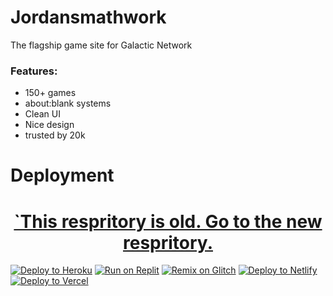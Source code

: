 # Jordansmathwork
The flagship game site for Galactic Network
### Features:
- 150+ games
- about:blank systems
- Clean UI
- Nice design
- trusted by 20k
# Deployment
<h1 align="center"><a align="center" href="//github.com/galacticnetwork/jordansmathwork-v4">`This respritory is old. Go to the new respritory.</a></h1>
<a target="_blank" href="https://heroku.com/deploy/?template=https://github.com/GalacticNetwork/jordansmathwork-v3"><img alt="Deploy to Heroku" src="https://binbashbanana.github.io/deploy-buttons/buttons/remade/heroku.svg"></a>
<a target="_blank" href="https://replit.com/github/GalacticNetwork/jordansmathwork-v3"><img alt="Run on Replit" src="https://binbashbanana.github.io/deploy-buttons/buttons/remade/replit.svg"></a>
<a target="_blank" href="https://glitch.com/edit/#!/import/git?url=https://github.com/GalacticNetwork/jordansmathwork-v3"><img alt="Remix on Glitch" src="https://binbashbanana.github.io/deploy-buttons/buttons/remade/glitch.svg"></a>
<a target="_blank" href="https://app.netlify.com/start/deploy?repository=https://github.com/GalacticNetwork/jordansmathwork-v3"><img alt="Deploy to Netlify" src="https://binbashbanana.github.io/deploy-buttons/buttons/remade/netlify.svg"></a>
<a target="_blank" href="https://vercel.com/new/clone?repository-url=https://github.com/GalacticNetwork/jordansmathwork-v3"><img alt="Deploy to Vercel" src="https://binbashbanana.github.io/deploy-buttons/buttons/remade/vercel.svg"></a>
